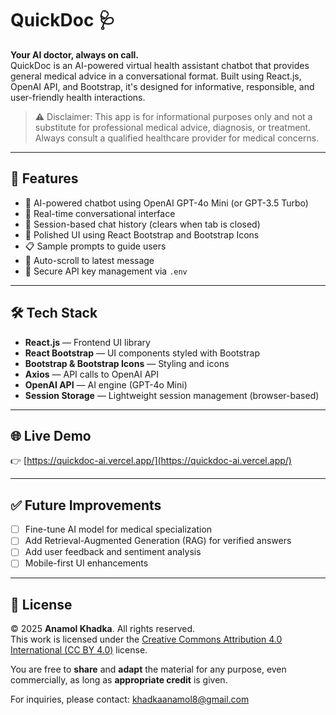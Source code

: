 # QuickDoc 🩺

**Your AI doctor, always on call.**  
QuickDoc is an AI-powered virtual health assistant chatbot that provides general medical advice in a conversational format. Built using React.js, OpenAI API, and Bootstrap, it's designed for informative, responsible, and user-friendly health interactions.

> ⚠️ Disclaimer: This app is for informational purposes only and not a substitute for professional medical advice, diagnosis, or treatment. Always consult a qualified healthcare provider for medical concerns.

---

## 🚀 Features

- 🤖 AI-powered chatbot using OpenAI GPT-4o Mini (or GPT-3.5 Turbo)
- 💬 Real-time conversational interface
- 🧠 Session-based chat history (clears when tab is closed)
- 🎨 Polished UI using React Bootstrap and Bootstrap Icons
- 📋 Sample prompts to guide users
- 🔄 Auto-scroll to latest message
- 🔐 Secure API key management via `.env`

---

## 🛠 Tech Stack

- **React.js** — Frontend UI library
- **React Bootstrap** — UI components styled with Bootstrap
- **Bootstrap & Bootstrap Icons** — Styling and icons
- **Axios** — API calls to OpenAI API
- **OpenAI API** — AI engine (GPT-4o Mini)
- **Session Storage** — Lightweight session management (browser-based)

---

## 🌐 Live Demo

👉 [https://quickdoc-ai.vercel.app/](https://quickdoc-ai.vercel.app/)

---

## ✅ Future Improvements

- [ ] Fine-tune AI model for medical specialization
- [ ] Add Retrieval-Augmented Generation (RAG) for verified answers
- [ ] Add user feedback and sentiment analysis
- [ ] Mobile-first UI enhancements

---

## 📜 License

© 2025 **Anamol Khadka**. All rights reserved.  
This work is licensed under the [Creative Commons Attribution 4.0 International (CC BY 4.0)](https://creativecommons.org/licenses/by/4.0/) license.

You are free to **share** and **adapt** the material for any purpose, even commercially, as long as **appropriate credit** is given.

For inquiries, please contact: [khadkaanamol8@gmail.com](mailto:khadkaanamol8@gmail.com)

